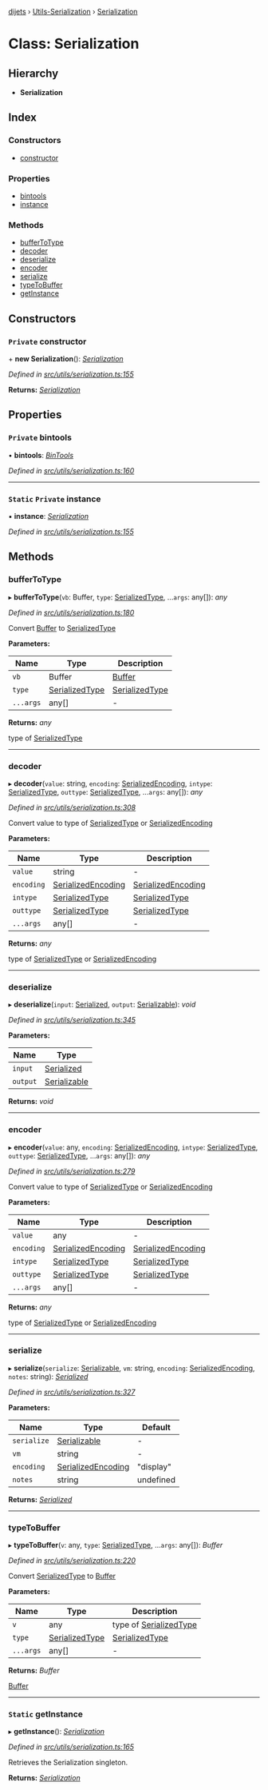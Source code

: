 [dijets](../README.md) › [Utils-Serialization](../modules/utils_serialization.md) › [Serialization](utils_serialization.serialization.md)

# Class: Serialization

## Hierarchy

* **Serialization**

## Index

### Constructors

* [constructor](utils_serialization.serialization.md#private-constructor)

### Properties

* [bintools](utils_serialization.serialization.md#private-bintools)
* [instance](utils_serialization.serialization.md#static-private-instance)

### Methods

* [bufferToType](utils_serialization.serialization.md#buffertotype)
* [decoder](utils_serialization.serialization.md#decoder)
* [deserialize](utils_serialization.serialization.md#deserialize)
* [encoder](utils_serialization.serialization.md#encoder)
* [serialize](utils_serialization.serialization.md#serialize)
* [typeToBuffer](utils_serialization.serialization.md#typetobuffer)
* [getInstance](utils_serialization.serialization.md#static-getinstance)

## Constructors

### `Private` constructor

\+ **new Serialization**(): *[Serialization](utils_serialization.serialization.md)*

*Defined in [src/utils/serialization.ts:155](https://github.com/Dijets-Inc/dijetsjs/blob/master/src/utils/serialization.ts#L155)*

**Returns:** *[Serialization](utils_serialization.serialization.md)*

## Properties

### `Private` bintools

• **bintools**: *[BinTools](utils_bintools.bintools.md)*

*Defined in [src/utils/serialization.ts:160](https://github.com/Dijets-Inc/dijetsjs/blob/master/src/utils/serialization.ts#L160)*

___

### `Static` `Private` instance

▪ **instance**: *[Serialization](utils_serialization.serialization.md)*

*Defined in [src/utils/serialization.ts:155](https://github.com/Dijets-Inc/dijetsjs/blob/master/src/utils/serialization.ts#L155)*

## Methods

###  bufferToType

▸ **bufferToType**(`vb`: Buffer, `type`: [SerializedType](../modules/utils_serialization.md#serializedtype), ...`args`: any[]): *any*

*Defined in [src/utils/serialization.ts:180](https://github.com/Dijets-Inc/dijetsjs/blob/master/src/utils/serialization.ts#L180)*

Convert [Buffer](https://github.com/feross/buffer) to [SerializedType](../modules/utils_serialization.md#serializedtype)

**Parameters:**

Name | Type | Description |
------ | ------ | ------ |
`vb` | Buffer | [Buffer](https://github.com/feross/buffer) |
`type` | [SerializedType](../modules/utils_serialization.md#serializedtype) | [SerializedType](../modules/utils_serialization.md#serializedtype) |
`...args` | any[] | - |

**Returns:** *any*

type of [SerializedType](../modules/utils_serialization.md#serializedtype)

___

###  decoder

▸ **decoder**(`value`: string, `encoding`: [SerializedEncoding](../modules/utils_serialization.md#serializedencoding), `intype`: [SerializedType](../modules/utils_serialization.md#serializedtype), `outtype`: [SerializedType](../modules/utils_serialization.md#serializedtype), ...`args`: any[]): *any*

*Defined in [src/utils/serialization.ts:308](https://github.com/Dijets-Inc/dijetsjs/blob/master/src/utils/serialization.ts#L308)*

Convert value to type of [SerializedType](../modules/utils_serialization.md#serializedtype) or [SerializedEncoding](../modules/utils_serialization.md#serializedencoding)

**Parameters:**

Name | Type | Description |
------ | ------ | ------ |
`value` | string | - |
`encoding` | [SerializedEncoding](../modules/utils_serialization.md#serializedencoding) | [SerializedEncoding](../modules/utils_serialization.md#serializedencoding) |
`intype` | [SerializedType](../modules/utils_serialization.md#serializedtype) | [SerializedType](../modules/utils_serialization.md#serializedtype) |
`outtype` | [SerializedType](../modules/utils_serialization.md#serializedtype) | [SerializedType](../modules/utils_serialization.md#serializedtype) |
`...args` | any[] | - |

**Returns:** *any*

type of [SerializedType](../modules/utils_serialization.md#serializedtype) or [SerializedEncoding](../modules/utils_serialization.md#serializedencoding)

___

###  deserialize

▸ **deserialize**(`input`: [Serialized](../interfaces/common_interfaces.serialized.md), `output`: [Serializable](utils_serialization.serializable.md)): *void*

*Defined in [src/utils/serialization.ts:345](https://github.com/Dijets-Inc/dijetsjs/blob/master/src/utils/serialization.ts#L345)*

**Parameters:**

Name | Type |
------ | ------ |
`input` | [Serialized](../interfaces/common_interfaces.serialized.md) |
`output` | [Serializable](utils_serialization.serializable.md) |

**Returns:** *void*

___

###  encoder

▸ **encoder**(`value`: any, `encoding`: [SerializedEncoding](../modules/utils_serialization.md#serializedencoding), `intype`: [SerializedType](../modules/utils_serialization.md#serializedtype), `outtype`: [SerializedType](../modules/utils_serialization.md#serializedtype), ...`args`: any[]): *any*

*Defined in [src/utils/serialization.ts:279](https://github.com/Dijets-Inc/dijetsjs/blob/master/src/utils/serialization.ts#L279)*

Convert value to type of [SerializedType](../modules/utils_serialization.md#serializedtype) or [SerializedEncoding](../modules/utils_serialization.md#serializedencoding)

**Parameters:**

Name | Type | Description |
------ | ------ | ------ |
`value` | any | - |
`encoding` | [SerializedEncoding](../modules/utils_serialization.md#serializedencoding) | [SerializedEncoding](../modules/utils_serialization.md#serializedencoding) |
`intype` | [SerializedType](../modules/utils_serialization.md#serializedtype) | [SerializedType](../modules/utils_serialization.md#serializedtype) |
`outtype` | [SerializedType](../modules/utils_serialization.md#serializedtype) | [SerializedType](../modules/utils_serialization.md#serializedtype) |
`...args` | any[] | - |

**Returns:** *any*

type of [SerializedType](../modules/utils_serialization.md#serializedtype) or [SerializedEncoding](../modules/utils_serialization.md#serializedencoding)

___

###  serialize

▸ **serialize**(`serialize`: [Serializable](utils_serialization.serializable.md), `vm`: string, `encoding`: [SerializedEncoding](../modules/utils_serialization.md#serializedencoding), `notes`: string): *[Serialized](../interfaces/common_interfaces.serialized.md)*

*Defined in [src/utils/serialization.ts:327](https://github.com/Dijets-Inc/dijetsjs/blob/master/src/utils/serialization.ts#L327)*

**Parameters:**

Name | Type | Default |
------ | ------ | ------ |
`serialize` | [Serializable](utils_serialization.serializable.md) | - |
`vm` | string | - |
`encoding` | [SerializedEncoding](../modules/utils_serialization.md#serializedencoding) | "display" |
`notes` | string | undefined |

**Returns:** *[Serialized](../interfaces/common_interfaces.serialized.md)*

___

###  typeToBuffer

▸ **typeToBuffer**(`v`: any, `type`: [SerializedType](../modules/utils_serialization.md#serializedtype), ...`args`: any[]): *Buffer*

*Defined in [src/utils/serialization.ts:220](https://github.com/Dijets-Inc/dijetsjs/blob/master/src/utils/serialization.ts#L220)*

Convert [SerializedType](../modules/utils_serialization.md#serializedtype) to [Buffer](https://github.com/feross/buffer)

**Parameters:**

Name | Type | Description |
------ | ------ | ------ |
`v` | any | type of [SerializedType](../modules/utils_serialization.md#serializedtype) |
`type` | [SerializedType](../modules/utils_serialization.md#serializedtype) | [SerializedType](../modules/utils_serialization.md#serializedtype) |
`...args` | any[] | - |

**Returns:** *Buffer*

[Buffer](https://github.com/feross/buffer)

___

### `Static` getInstance

▸ **getInstance**(): *[Serialization](utils_serialization.serialization.md)*

*Defined in [src/utils/serialization.ts:165](https://github.com/Dijets-Inc/dijetsjs/blob/master/src/utils/serialization.ts#L165)*

Retrieves the Serialization singleton.

**Returns:** *[Serialization](utils_serialization.serialization.md)*
